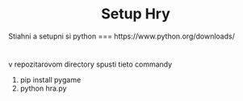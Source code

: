 <h1 align="center">Setup Hry</h1>
Stiahni a setupni si python === https://www.python.org/downloads/
<h1 align="center"></h1>
v repozitarovom directory spusti tieto commandy

  1. pip install pygame
  2. python hra.py

